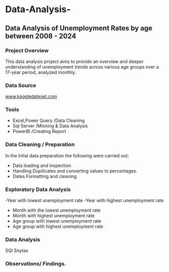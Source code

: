 # Data-Analysis-
## Data Analysis of Unemployment Rates by age between 2008 - 2024
### Project Overview
This data analysis project aims to provide an overview and deeper understanding of unemployment trends across various age groups over a 17-year period, analyzed monthly.
### Data Source 
www.kaggledateset.com
### Tools
- Excel,Power Query /Data Cleaning 
- Sql Server /Minning & Data Analysis
- PowerBI /Creating Report
### Data Cleaning / Preparation
In the Intial data preparation the following were carried out;
- Data loading and inspection
- Handling Dupilicates and converting values to percentages.
- Dates Formatting and cleaning
### Exploratory Data Analysis
-Year with lowest unemployment rate
-Year with highest unemployment rate
- Month with the lowest unemployment rate
- Month with highest unemployment rate
- Age group with lowest unemployment rate
- Age group with highest unemployment rate
### Data Analysis
SQl Snytax
### Observations/ Findings.
